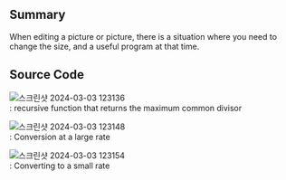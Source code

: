 ## Summary

When editing a picture or picture, there is a situation where you need to change the size, and a useful program at that time.

## Source Code
![스크린샷 2024-03-03 123136](https://github.com/Seol-hub/Ratio-Calculator/assets/141290630/13d6b2d3-c55a-482e-ba4d-bc0e3630e472) <br/>
: recursive function that returns the maximum common divisor

![스크린샷 2024-03-03 123148](https://github.com/Seol-hub/Ratio-Calculator/assets/141290630/32bb7a09-6a1f-47e4-be99-46459e814380) <br/>
: Conversion at a large rate

![스크린샷 2024-03-03 123154](https://github.com/Seol-hub/Ratio-Calculator/assets/141290630/c67684f2-b895-4120-8207-c3daed14bf30) <br/>
: Converting to a small rate

